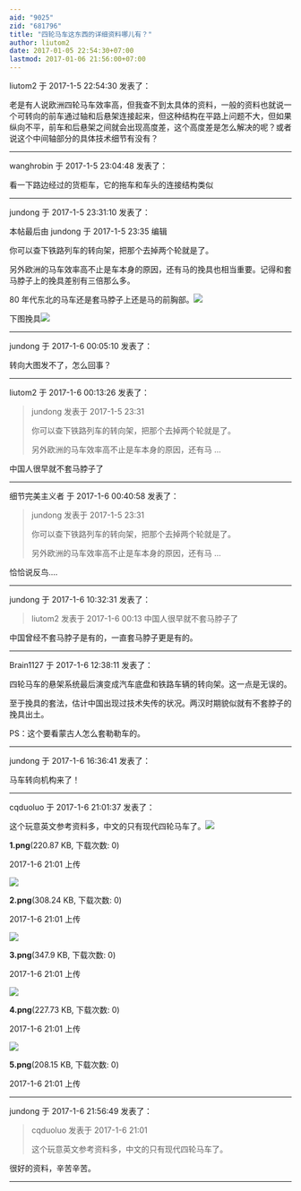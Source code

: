```yaml
---
aid: "9025"
zid: "681796"
title: "四轮马车这东西的详细资料哪儿有？"
author: liutom2
date: 2017-01-05 22:54:30+07:00
lastmod: 2017-01-06 21:56:00+07:00
---
```


liutom2 于 2017-1-5 22:54:30 发表了：

老是有人说欧洲四轮马车效率高，但我查不到太具体的资料，一般的资料也就说一个可转向的前车通过轴和后悬架连接起来，但这种结构在平路上问题不大，但如果纵向不平，前车和后悬架之间就会出现高度差，这个高度差是怎么解决的呢？或者说这个中间轴部分的具体技术细节有没有？

---

wanghrobin 于 2017-1-5 23:04:48 发表了：

看一下路边经过的货柜车，它的拖车和车头的连接结构类似

---

jundong 于 2017-1-5 23:31:10 发表了：

本帖最后由 jundong 于 2017-1-5 23:35 编辑

你可以查下铁路列车的转向架，把那个去掉两个轮就是了。

另外欧洲的马车效率高不止是车本身的原因，还有马的挽具也相当重要。记得和套马脖子上的挽具差别有三倍那么多。

80 年代东北的马车还是套马脖子上还是马的前胸部。![](http://img2.imgtn.bdimg.com/it/u=350182001,3720967971&fm=21&gp=0.jpg)

下图挽具![](http://img1.imgtn.bdimg.com/it/u=1895925302,4269272997&fm=21&gp=0.jpg)

---

jundong 于 2017-1-6 00:05:10 发表了：

转向大图发不了，怎么回事？

---

liutom2 于 2017-1-6 00:13:26 发表了：

> jundong 发表于 2017-1-5 23:31
>
> 你可以查下铁路列车的转向架，把那个去掉两个轮就是了。
>
> 另外欧洲的马车效率高不止是车本身的原因，还有马 ...

中国人很早就不套马脖子了

---

细节完美主义者 于 2017-1-6 00:40:58 发表了：

> jundong 发表于 2017-1-5 23:31
>
> 你可以查下铁路列车的转向架，把那个去掉两个轮就是了。
>
> 另外欧洲的马车效率高不止是车本身的原因，还有马 ...

恰恰说反鸟....

---

jundong 于 2017-1-6 10:32:31 发表了：

> liutom2 发表于 2017-1-6 00:13 中国人很早就不套马脖子了

中国曾经不套马脖子是有的，一直套马脖子更是有的。

---

Brain1127 于 2017-1-6 12:38:11 发表了：

四轮马车的悬架系统最后演变成汽车底盘和铁路车辆的转向架。这一点是无误的。

至于挽具的套法，估计中国出现过技术失传的状况。两汉时期貌似就有不套脖子的挽具出土。

PS：这个要看蒙古人怎么套勒勒车的。

---

jundong 于 2017-1-6 16:36:41 发表了：

马车转向机构来了！

---

cqduoluo 于 2017-1-6 21:01:37 发表了：

这个玩意英文参考资料多，中文的只有现代四轮马车了。![](/9025/210103fuyf0m6ggnagayyk.png)

**1.png**(220.87 KB, 下载次数: 0)

2017-1-6 21:01 上传

![](/9025/210104w0rr2pfkr12j0ft2.png)

**2.png**(308.24 KB, 下载次数: 0)

2017-1-6 21:01 上传

![](/9025/210105rzoqiyqyinhqbdqo.png)

**3.png**(347.9 KB, 下载次数: 0)

2017-1-6 21:01 上传

![](/9025/210106y00600mymqt00at8.png)

**4.png**(227.73 KB, 下载次数: 0)

2017-1-6 21:01 上传

![](/9025/210108rnkk1ai5ky6e3ybk.png)

**5.png**(208.15 KB, 下载次数: 0)

2017-1-6 21:01 上传

---

jundong 于 2017-1-6 21:56:49 发表了：

> cqduoluo 发表于 2017-1-6 21:01
>
> 这个玩意英文参考资料多，中文的只有现代四轮马车了。

很好的资料，辛苦辛苦。

---
